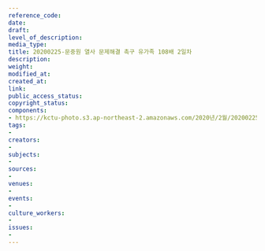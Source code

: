 ```yaml
---
reference_code: 
date: 
draft: 
level_of_description: 
media_type: 
title: 20200225-문중원 열사 문제해결 촉구 유가족 108배 2일차
description: 
weight: 
modified_at: 
created_at: 
link: 
public_access_status: 
copyright_status: 
components:
- https://kctu-photo.s3.ap-northeast-2.amazonaws.com/2020년/2월/20200225-문중원+열사+문제해결+촉구+유가족+108배+2일차/_DSC2153.jpg
tags:
- 
creators:
- 
subjects:
- 
sources:
- 
venues:
- 
events:
- 
culture_workers:
- 
issues:
- 
---
```

